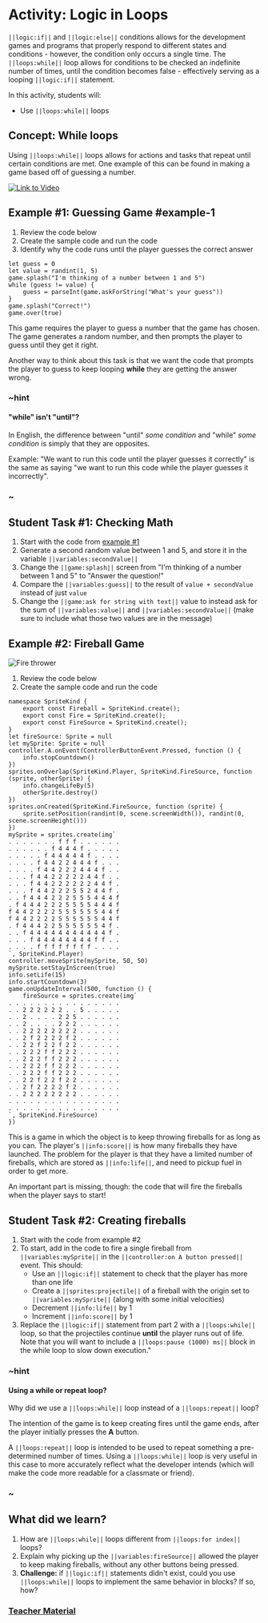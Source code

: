 # Activity: Logic in Loops

``||logic:if||`` and ``||logic:else||`` conditions allows for the development games and programs that properly respond to different states and conditions - however, the condition only occurs a single time. The ``||loops:while||`` loop allows for conditions to be checked an indefinite number of times, until the condition becomes false - effectively serving as a looping ``||logic:if||`` statement.

In this activity, students will:
* Use ``||loops:while||`` loops

## Concept: While loops

Using ``||loops:while||`` loops allows for actions and tasks that repeat until certain conditions are met. One example of this can be found in making a game based off of guessing a number.

[![Link to Video](/static/thumbnail_play_video.png)](https://aka.ms/40546a-logic-while)

## Example #1: Guessing Game #example-1

1. Review the code below
2. Create the sample code and run the code
3. Identify why the code runs until the player guesses the correct answer

```blocks
let guess = 0
let value = randint(1, 5)
game.splash("I'm thinking of a number between 1 and 5")
while (guess != value) {
    guess = parseInt(game.askForString("What's your guess"))
}
game.splash("Correct!")
game.over(true)
```

This game requires the player to guess a number that the game has chosen. The game generates a random number, and then prompts the player to guess until they get it right.

Another way to think about this task is that we want the code that prompts the player to guess to keep looping **while** they are getting the answer wrong.

### ~hint

#### "while" isn't "until"?

In English, the difference between "until" *some condition* and "while" *some condition* is simply that they are opposites.

Example: "We want to run this code until the player guesses it correctly" is the same as saying "we want to run this code while the player guesses it incorrectly".

### ~

## Student Task #1: Checking Math

1. Start with the code from [example #1](#example-1)
2. Generate a second random value between 1 and 5, and store it in the variable ``||variables:secondValue||``
3. Change the ``||game:splash||`` screen from "I'm thinking of a number between 1 and 5" to "Answer the question!"
4. Compare the ``||variables:guess||`` to the result of `value + secondValue` instead of just `value`
5. Change the ``||game:ask for string with text||`` value to instead ask for the sum of ``||variables:value||`` and ``||variables:secondValue||`` (make sure to include what those two values are in the message)

## Example #2: Fireball Game

![Fire thrower](/static/courses/csintro2/logic/fire-shooter.gif)

1. Review the code below
2. Create the sample code and run the code

```blocks
namespace SpriteKind {
    export const Fireball = SpriteKind.create();
    export const Fire = SpriteKind.create();
    export const FireSource = SpriteKind.create();
}
let fireSource: Sprite = null
let mySprite: Sprite = null
controller.A.onEvent(ControllerButtonEvent.Pressed, function () {
    info.stopCountdown()
})
sprites.onOverlap(SpriteKind.Player, SpriteKind.FireSource, function (sprite, otherSprite) {
    info.changeLifeBy(5)
    otherSprite.destroy()
})
sprites.onCreated(SpriteKind.FireSource, function (sprite) {
    sprite.setPosition(randint(0, scene.screenWidth()), randint(0, scene.screenHeight()))
})
mySprite = sprites.create(img`
. . . . . . . f f f . . . . . .
. . . . . . f 4 4 4 f . . . . .
. . . . . f 4 4 4 4 4 f . . . .
. . . . f 4 4 2 2 4 4 4 f . . .
. . . . f 4 4 2 2 2 4 4 4 f . .
. . . f 4 4 2 2 2 2 2 4 4 f . .
. . . f 4 4 2 2 2 2 2 2 4 4 f .
. . . f 4 4 2 2 2 5 5 2 4 4 f .
. . f 4 4 4 2 2 2 5 5 5 4 4 4 f
. f 4 4 4 2 2 2 5 5 5 5 4 4 4 f
f 4 4 2 2 2 2 5 5 5 5 5 5 4 4 f
f 4 4 2 2 2 2 5 5 5 5 5 5 4 4 f
. f 4 4 4 2 2 5 5 5 5 5 5 4 f .
. . f 4 4 4 4 4 4 4 4 4 4 4 f .
. . . f 4 4 4 4 4 4 4 4 f f . .
. . . . f f f f f f f f . . . .
`, SpriteKind.Player)
controller.moveSprite(mySprite, 50, 50)
mySprite.setStayInScreen(true)
info.setLife(15)
info.startCountdown(3)
game.onUpdateInterval(500, function () {
    fireSource = sprites.create(img`
. . . . . . . . . . . . . . . .
. . 2 2 2 2 2 2 . . 5 . . . . .
. . 2 . . . . 2 2 5 . . . . . .
. . 2 . . . . 2 2 2 . . . . . .
. . 2 2 2 2 2 2 2 2 . . . . . .
. . 2 f 2 2 2 2 f 2 . . . . . .
. . 2 2 f 2 2 f 2 2 . . . . . .
. . 2 2 2 f f 2 2 2 . . . . . .
. . 2 2 2 f f 2 2 2 . . . . . .
. . 2 2 2 f f 2 2 2 . . . . . .
. . 2 2 2 f f 2 2 2 . . . . . .
. . 2 2 f 2 2 f 2 2 . . . . . .
. . 2 f 2 2 2 2 f 2 . . . . . .
. . 2 2 2 2 2 2 2 2 . . . . . .
. . . . . . . . . . . . . . . .
. . . . . . . . . . . . . . . .
`, SpriteKind.FireSource)
})
```

This is a game in which the object is to keep throwing fireballs for as long as you can. The player's ``||info:score||`` is how many fireballs they have launched. The problem for the player is that they have a limited number of fireballs, which are stored as ``||info:life||``, and need to pickup fuel in order to get more.

An important part is missing, though: the code that will fire the fireballs when the player says to start!

## Student Task #2: Creating fireballs

1. Start with the code from example #2
2. To start, add in the code to fire a single fireball from ``||variables:mySprite||`` in the ``||controller:on A button pressed||`` event. This should:
    * Use an ``||logic:if||`` statement to check that the player has more than one life
    * Create a ``||sprites:projectile||`` of a fireball with the origin set to ``||variables:mySprite||`` (along with some initial velocities)
    * Decrement ``||info:life||`` by 1
    * Increment ``||info:score||`` by 1
3. Replace the ``||logic:if||`` statement from part 2 with a ``||loops:while||`` loop, so that the projectiles continue **until** the player runs out of life. Note that you will want to include a ``||loops:pause (1000) ms||`` block in the while loop to slow down execution."

### ~hint

#### Using a while or repeat loop?

Why did we use a ``||loops:while||`` loop instead of a ``||loops:repeat||`` loop?

The intention of the game is to keep creating fires until the game ends, after the player initially presses the **A** button.

A ``||loops:repeat||`` loop is intended to be used to repeat something a pre-determined number of times. Using a ``||loops:while||`` loop is very useful in this case to more accurately reflect what the developer intends (which will make the code more readable for a classmate or friend).

### ~

## What did we learn?

1. How are ``||loops:while||`` loops different from ``||loops:for index||`` loops?
2. Explain why picking up the ``||variables:fireSource||`` allowed the player to keep making fireballs, without any other buttons being pressed.
3. **Challenge:** if ``||logic:if||`` statements didn't exist, could you use ``||loops:while||`` loops to implement the same behavior in blocks? If so, how?

### [Teacher Material](/courses/csintro2/about/teachers)
